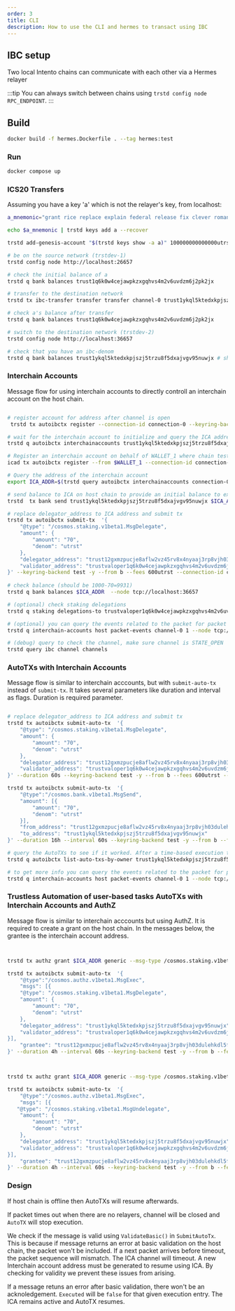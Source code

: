 ```yaml
---
order: 3
title: CLI
description: How to use the CLI and hermes to transact using IBC
---
```



## IBC setup

Two local Intento chains can communicate with each other via a Hermes relayer

:::tip You can always switch between chains using `trstd config node RPC_ENDPOINT`.
:::

## Build

```bash
docker build -f hermes.Dockerfile . --tag hermes:test
```

### Run

```bash
docker compose up
```

### ICS20 Transfers

Assuming you have a key 'a' which is not the relayer's key,
from localhost:

```bash
a_mnemonic="grant rice replace explain federal release fix clever romance raise often wild taxi quarter soccer fiber love must tape steak together observe swap guitar"

echo $a_mnemonic | trstd keys add a --recover

trstd add-genesis-account "$(trstd keys show -a a)" 100000000000000utrst

# be on the source network (trstdev-1)
trstd config node http://localhost:26657

# check the initial balance of a
trstd q bank balances trust1q6k0w4cejawpkzxgqhvs4m2v6uvdzm6j2pk2jx

# transfer to the destination network
trstd tx ibc-transfer transfer transfer channel-0 trust1ykql5ktedxkpjszj5trzu8f5dxajvgv95nuwjx 2utrst --from a

# check a's balance after transfer
trstd q bank balances trust1q6k0w4cejawpkzxgqhvs4m2v6uvdzm6j2pk2jx

# switch to the destination network (trstdev-2)
trstd config node http://localhost:36657

# check that you have an ibc-denom
trstd q bank balances trust1ykql5ktedxkpjszj5trzu8f5dxajvgv95nuwjx # should have 1 ibc denom
```

### Interchain Accounts

Message flow for using interchain accounts to directly controll an interchain account on the host chain.

```bash

# register account for address after channel is open
 trstd tx autoibctx register --connection-id connection-0 --keyring-backend test -y --from b --fees 600utrst

# wait for the interchain account to initialize and query the ICA address
trstd q autoibctx interchainaccounts trust1ykql5ktedxkpjszj5trzu8f5dxajvgv95nuwjx connection-0

# Register an interchain account on behalf of WALLET_1 where chain test-2 is the interchain accounts host
icad tx autoibctx register --from $WALLET_1 --connection-id connection-0 --keyring-backend test -y

# Query the address of the interchain account
export ICA_ADDR=$(trstd query autoibctx interchainaccounts connection-0 $WALLET_1 -o json | jq -r '.interchain_account_address') && echo $ICA_ADDR //trust12gxmzpucje8aflw2vz45rv8x4nyaaj3rp8vjh03dulehkdl5fu6s93ewkp

# send balance to ICA on host chain to provide an initial balance to execute transactions (replace node and to_address here)
trstd  tx bank send trust1ykql5ktedxkpjszj5trzu8f5dxajvgv95nuwjx $ICA_ADDR 10000utrst --node tcp://localhost:36657 --keyring-backend test -y --from b --fees 600utrst --chain-id trstdev-2

# replace delegator_address to ICA address and submit tx
trstd tx autoibctx submit-tx  '{
    "@type": "/cosmos.staking.v1beta1.MsgDelegate",
    "amount": {
        "amount": "70",
        "denom": "utrst"
    },
    "delegator_address": "trust12gxmzpucje8aflw2vz45rv8x4nyaaj3rp8vjh03dulehkdl5fu6s93ewkp",
    "validator_address": "trustvaloper1q6k0w4cejawpkzxgqhvs4m2v6uvdzm6jhmz5jy"
}' --keyring-backend test -y --from b --fees 600utrst --connection-id connection-0
 
# check balance (should be 1000-70=9931)
trstd q bank balances $ICA_ADDR  --node tcp://localhost:36657

# (optional) check staking delegations
trstd q staking delegations-to trustvaloper1q6k0w4cejawpkzxgqhvs4m2v6uvdzm6jhmz5jy --node tcp://localhost:36657

# (optional) you can query the events related to the packet for packet and message info. The command takes a channel id and packet sequence
trstd q interchain-accounts host packet-events channel-0 1 --node tcp://localhost:36657 

# (debug) query to check the channel, make sure channel is STATE_OPEN 
trstd query ibc channel channels
```

### AutoTXs with Interchain Accounts

Message flow is similar to interchain acccounts, but with `submit-auto-tx` instead of `submit-tx`. It takes several parameters like duration and interval as flags. Duration is required parameter.

```bash

# replace delegator_address to ICA address and submit tx
trstd tx autoibctx submit-auto-tx  '{
    "@type": "/cosmos.staking.v1beta1.MsgDelegate",
    "amount": {
        "amount": "70",
        "denom": "utrst"
    },
    "delegator_address": "trust12gxmzpucje8aflw2vz45rv8x4nyaaj3rp8vjh03dulehkdl5fu6s93ewkp",
    "validator_address": "trustvaloper1q6k0w4cejawpkzxgqhvs4m2v6uvdzm6jhmz5jy"
}' --duration 60s --keyring-backend test -y --from b --fees 600utrst --connection-id connection-0

trstd tx autoibctx submit-auto-tx  '{
    "@type":"/cosmos.bank.v1beta1.MsgSend",
    "amount": [{
        "amount": "70",
        "denom": "utrst"
    }],
    "from_address": "trust12gxmzpucje8aflw2vz45rv8x4nyaaj3rp8vjh03dulehkdl5fu6s93ewkp",
    "to_address": "trust1ykql5ktedxkpjszj5trzu8f5dxajvgv95nuwjx"
}' --duration 16h --interval 60s --keyring-backend test -y --from b --fees 600utrst --connection-id connection-0 --retries 2

# query the AutoTXs to see if it worked. After a time-based execution the auto-tx history should update
trstd q autoibctx list-auto-txs-by-owner trust1ykql5ktedxkpjszj5trzu8f5dxajvgv95nuwjx

# to get more info you can query the events related to the packet for packet and message info
trstd q interchain-accounts host packet-events channel-0 1 --node tcp://localhost:36657 

```

### Trustless Automation of user-based tasks AutoTXs with Interchain Accounts and AuthZ

Message flow is similar to interchain acccounts but using AuthZ. It is required to create a grant on the host chain. In the messages below, the grantee is the interchain account address.

```bash


trstd tx authz grant $ICA_ADDR generic --msg-type /cosmos.staking.v1beta1.MsgDelegate --keyring-backend test -y --from b --fees 600utrst  --node tcp://localhost:36657  --chain-id trstdev-2

trstd tx autoibctx submit-auto-tx  '{
    "@type":"/cosmos.authz.v1beta1.MsgExec",
    "msgs": [{
    "@type": "/cosmos.staking.v1beta1.MsgDelegate",
    "amount": {
        "amount": "70",
        "denom": "utrst"
    },
    "delegator_address": "trust1ykql5ktedxkpjszj5trzu8f5dxajvgv95nuwjx",
    "validator_address": "trustvaloper1q6k0w4cejawpkzxgqhvs4m2v6uvdzm6jhmz5jy"
}],
    "grantee": "trust12gxmzpucje8aflw2vz45rv8x4nyaaj3rp8vjh03dulehkdl5fu6s93ewkp"
}' --duration 4h --interval 60s --keyring-backend test -y --from b --fees 600utrst --connection-id connection-0



trstd tx authz grant $ICA_ADDR generic --msg-type /cosmos.staking.v1beta1.MsgUndelegate --keyring-backend test -y --from b --fees 600utrst  --node tcp://localhost:36657  --chain-id trstdev-2

trstd tx autoibctx submit-auto-tx  '{
    "@type":"/cosmos.authz.v1beta1.MsgExec",
    "msgs": [{
   "@type": "/cosmos.staking.v1beta1.MsgUndelegate",
    "amount": {
        "amount": "70",
        "denom": "utrst"
    },
    "delegator_address": "trust1ykql5ktedxkpjszj5trzu8f5dxajvgv95nuwjx",
    "validator_address": "trustvaloper1q6k0w4cejawpkzxgqhvs4m2v6uvdzm6jhmz5jy"
}],
    "grantee": "trust12gxmzpucje8aflw2vz45rv8x4nyaaj3rp8vjh03dulehkdl5fu6s93ewkp"
}' --duration 4h --interval 60s --keyring-backend test -y --from b --fees 600utrst --connection-id connection-0

```


### Design

If host chain is offline then AutoTXs will resume afterwards. 

If packet times out when there are no relayers, channel will be closed and `AutoTX` will stop execution.

We check if the message is valid using `ValidateBasic()` in `SubmitAutoTx`. This is because if message returns an error at basic validation on the host chain, the packet won't be included. If a next packet arrives before timeout, the packet sequence will mismatch. The ICA channel will timeout. A new Interchain account address must be generated to resume using ICA. By checking for validity we prevent these issues from arising.

If a message retuns an error after basic validation, there won't be an acknoledgement. `Executed` will be `false` for that given execution entry. The ICA remains active and AutoTX resumes.